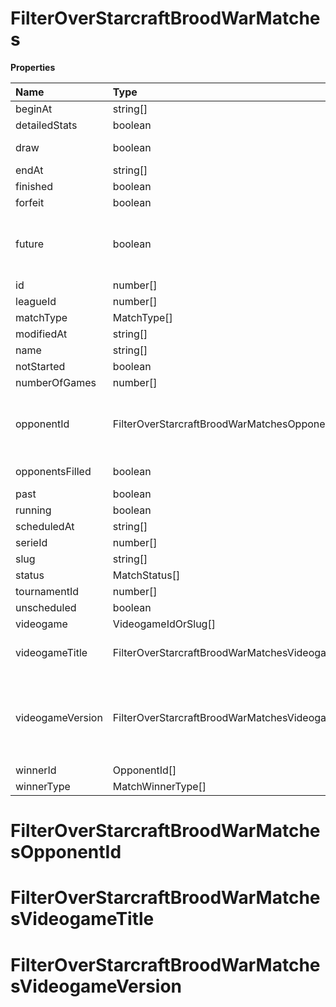 # FilterOverStarcraftBroodWarMatches

**Properties**

| Name             | Type                                                 | Required | Description                                                                                                                                                                                                               |
| :--------------- | :--------------------------------------------------- | :------- | :------------------------------------------------------------------------------------------------------------------------------------------------------------------------------------------------------------------------ |
| beginAt          | string[]                                             | ❌       |                                                                                                                                                                                                                           |
| detailedStats    | boolean                                              | ❌       | Whether the match offers full stats                                                                                                                                                                                       |
| draw             | boolean                                              | ❌       | Whether result of the match is a draw                                                                                                                                                                                     |
| endAt            | string[]                                             | ❌       |                                                                                                                                                                                                                           |
| finished         | boolean                                              | ❌       |                                                                                                                                                                                                                           |
| forfeit          | boolean                                              | ❌       | Whether match was forfeited                                                                                                                                                                                               |
| future           | boolean                                              | ❌       | `true` for future matches only, `false` for past matches only. <br/>Filtering is done on the `begin_at` value, so matches with `running` status will not appear if `true`.                                                |
| id               | number[]                                             | ❌       |                                                                                                                                                                                                                           |
| leagueId         | number[]                                             | ❌       |                                                                                                                                                                                                                           |
| matchType        | MatchType[]                                          | ❌       |                                                                                                                                                                                                                           |
| modifiedAt       | string[]                                             | ❌       |                                                                                                                                                                                                                           |
| name             | string[]                                             | ❌       |                                                                                                                                                                                                                           |
| notStarted       | boolean                                              | ❌       |                                                                                                                                                                                                                           |
| numberOfGames    | number[]                                             | ❌       |                                                                                                                                                                                                                           |
| opponentId       | FilterOverStarcraftBroodWarMatchesOpponentId[]       | ❌       | A Team or a Player (id or slug). You can use`filter[winner_type]=Team` or `filter[winner_type]=Player` to focus on teams or players.                                                                                      |
| opponentsFilled  | boolean                                              | ❌       | Whether a match has opponents filled i.e. opponents are not TBD.                                                                                                                                                          |
| past             | boolean                                              | ❌       |                                                                                                                                                                                                                           |
| running          | boolean                                              | ❌       |                                                                                                                                                                                                                           |
| scheduledAt      | string[]                                             | ❌       |                                                                                                                                                                                                                           |
| serieId          | number[]                                             | ❌       |                                                                                                                                                                                                                           |
| slug             | string[]                                             | ❌       |                                                                                                                                                                                                                           |
| status           | MatchStatus[]                                        | ❌       |                                                                                                                                                                                                                           |
| tournamentId     | number[]                                             | ❌       |                                                                                                                                                                                                                           |
| unscheduled      | boolean                                              | ❌       |                                                                                                                                                                                                                           |
| videogame        | VideogameIdOrSlug[]                                  | ❌       |                                                                                                                                                                                                                           |
| videogameTitle   | FilterOverStarcraftBroodWarMatchesVideogameTitle[]   | ❌       | A videogame title id or slug. <br/>Only for `/csgo/*`, `/codmw/*`, `/fifa/*` and `/ow/*` endpoints <br/>                                                                                                                  |
| videogameVersion | FilterOverStarcraftBroodWarMatchesVideogameVersion[] | ❌       | Filter by the names of videogame versions, all versions using `filter[videogame_version]=all`, or by the latest version using `filter[videogame_version]=latest` <br/>Only for `valorant/*` and `/lol/*` endpoints. <br/> |
| winnerId         | OpponentId[]                                         | ❌       |                                                                                                                                                                                                                           |
| winnerType       | MatchWinnerType[]                                    | ❌       |                                                                                                                                                                                                                           |

# FilterOverStarcraftBroodWarMatchesOpponentId

# FilterOverStarcraftBroodWarMatchesVideogameTitle

# FilterOverStarcraftBroodWarMatchesVideogameVersion

<!-- This file was generated by liblab | https://liblab.com/ -->
